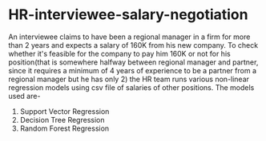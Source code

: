 # HR-interviewee-salary-negotiation
An interviewee claims to have been a regional manager in a firm for more than 2 years and expects a salary of 160K from his new company. To check whether it's feasible for the company to pay him 160K or not for his position(that is somewhere halfway between regional manager and partner, since it requires a minimum of 4 years of experience to be a partner from a regional manager but he has only 2) the HR team runs various non-linear regression models using csv file of salaries of other positions.
The models used are-
1. Support Vector Regression
2. Decision Tree Regression
3. Random Forest Regression
